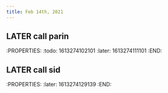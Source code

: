 ```yaml
---
title: Feb 14th, 2021
---
```


## LATER call parin
:PROPERTIES:
:todo: 1613274102101
:later: 1613274111101
:END:
## LATER call sid
:PROPERTIES:
:later: 1613274129139
:END:
##
